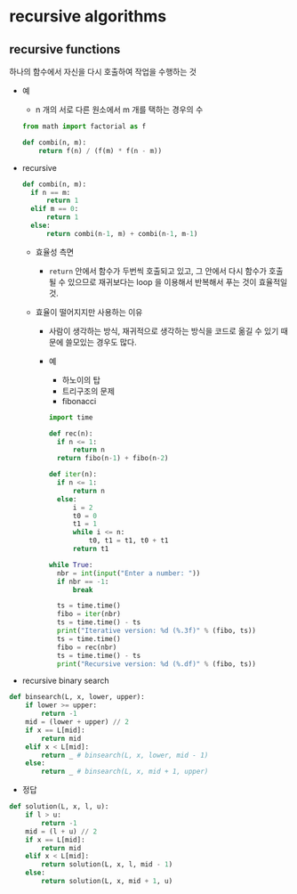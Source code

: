 # recursive algorithms

## recursive functions

하나의 함수에서 자신을 다시 호출하여 작업을 수행하는 것

- 예

  - n 개의 서로 다른 원소에서 m 개를 택하는 경우의 수

  ```py
  from math import factorial as f

  def combi(n, m):
      return f(n) / (f(m) * f(n - m))
  ```

- recursive

  ```py
  def combi(n, m):
    if n == m:
        return 1
    elif m == 0:
        return 1
    else:
        return combi(n-1, m) + combi(n-1, m-1)
  ```

  - 효율성 측면

    - `return` 안에서 함수가 두번씩 호출되고 있고, 그 안에서 다시 함수가 호출 될 수 있으므로 재귀보다는 loop 을 이용해서 반복해서 푸는 것이 효율적일 것.

  - 효율이 떨어지지만 사용하는 이유

    - 사람이 생각하는 방식, 재귀적으로 생각하는 방식을 코드로 옮길 수 있기 때문에 쓸모있는 경우도 많다.
    - 예

      - 하노이의 탑
      - 트리구조의 문제
      - fibonacci

      ```py
      import time

      def rec(n):
        if n <= 1:
            return n
        return fibo(n-1) + fibo(n-2)

      def iter(n):
        if n <= 1:
            return n
        else:
            i = 2
            t0 = 0
            t1 = 1
            while i <= n:
                t0, t1 = t1, t0 + t1
            return t1

      while True:
        nbr = int(input("Enter a number: "))
        if nbr == -1:
            break

        ts = time.time()
        fibo = iter(nbr)
        ts = time.time() - ts
        print("Iterative version: %d (%.3f)" % (fibo, ts))
        ts = time.time()
        fibo = rec(nbr)
        ts = time.time() - ts
        print("Recursive version: %d (%.df)" % (fibo, ts))
      ```

- recursive binary search

```py
def binsearch(L, x, lower, upper):
    if lower >= upper:
        return -1
    mid = (lower + upper) // 2
    if x == L[mid]:
        return mid
    elif x < L[mid]:
        return _ # binsearch(L, x, lower, mid - 1)
    else:
        return _ # binsearch(L, x, mid + 1, upper)
```

- 정답

```py
def solution(L, x, l, u):
    if l > u:
        return -1
    mid = (l + u) // 2
    if x == L[mid]:
        return mid
    elif x < L[mid]:
        return solution(L, x, l, mid - 1)
    else:
        return solution(L, x, mid + 1, u)
```
